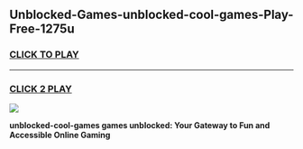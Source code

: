 
## Unblocked-Games-unblocked-cool-games-Play-Free-1275u
<h3>
<a href="https://premium76.site?title=unblocked-cool-games&ref=12A">CLICK TO PLAY</a></h3>
<hr>

<h3>
<a href="https://premium76.site?title=unblocked-cool-games&ref=12A">CLICK 2 PLAY</a>
  
</h3>

<a href="https://premium76.site?title=unblocked-cool-games&ref=12A"><img src="https://clearcache.store/games.png"></a>


**unblocked-cool-games games unblocked: Your Gateway to Fun and Accessible Online Gaming**
